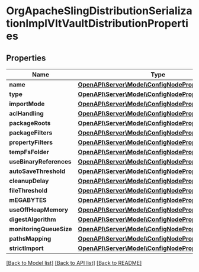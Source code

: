 # OrgApacheSlingDistributionSerializationImplVltVaultDistributionProperties

## Properties
Name | Type | Description | Notes
------------ | ------------- | ------------- | -------------
**name** | [**OpenAPI\Server\Model\ConfigNodePropertyString**](ConfigNodePropertyString.md) |  | [optional] 
**type** | [**OpenAPI\Server\Model\ConfigNodePropertyDropDown**](ConfigNodePropertyDropDown.md) |  | [optional] 
**importMode** | [**OpenAPI\Server\Model\ConfigNodePropertyString**](ConfigNodePropertyString.md) |  | [optional] 
**aclHandling** | [**OpenAPI\Server\Model\ConfigNodePropertyString**](ConfigNodePropertyString.md) |  | [optional] 
**packageRoots** | [**OpenAPI\Server\Model\ConfigNodePropertyString**](ConfigNodePropertyString.md) |  | [optional] 
**packageFilters** | [**OpenAPI\Server\Model\ConfigNodePropertyArray**](ConfigNodePropertyArray.md) |  | [optional] 
**propertyFilters** | [**OpenAPI\Server\Model\ConfigNodePropertyArray**](ConfigNodePropertyArray.md) |  | [optional] 
**tempFsFolder** | [**OpenAPI\Server\Model\ConfigNodePropertyString**](ConfigNodePropertyString.md) |  | [optional] 
**useBinaryReferences** | [**OpenAPI\Server\Model\ConfigNodePropertyBoolean**](ConfigNodePropertyBoolean.md) |  | [optional] 
**autoSaveThreshold** | [**OpenAPI\Server\Model\ConfigNodePropertyInteger**](ConfigNodePropertyInteger.md) |  | [optional] 
**cleanupDelay** | [**OpenAPI\Server\Model\ConfigNodePropertyInteger**](ConfigNodePropertyInteger.md) |  | [optional] 
**fileThreshold** | [**OpenAPI\Server\Model\ConfigNodePropertyInteger**](ConfigNodePropertyInteger.md) |  | [optional] 
**mEGABYTES** | [**OpenAPI\Server\Model\ConfigNodePropertyDropDown**](ConfigNodePropertyDropDown.md) |  | [optional] 
**useOffHeapMemory** | [**OpenAPI\Server\Model\ConfigNodePropertyBoolean**](ConfigNodePropertyBoolean.md) |  | [optional] 
**digestAlgorithm** | [**OpenAPI\Server\Model\ConfigNodePropertyDropDown**](ConfigNodePropertyDropDown.md) |  | [optional] 
**monitoringQueueSize** | [**OpenAPI\Server\Model\ConfigNodePropertyInteger**](ConfigNodePropertyInteger.md) |  | [optional] 
**pathsMapping** | [**OpenAPI\Server\Model\ConfigNodePropertyArray**](ConfigNodePropertyArray.md) |  | [optional] 
**strictImport** | [**OpenAPI\Server\Model\ConfigNodePropertyBoolean**](ConfigNodePropertyBoolean.md) |  | [optional] 

[[Back to Model list]](../README.md#documentation-for-models) [[Back to API list]](../README.md#documentation-for-api-endpoints) [[Back to README]](../README.md)


